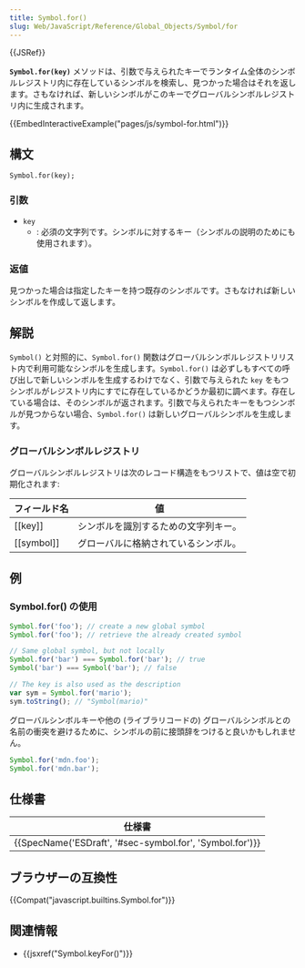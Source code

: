 ```yaml
---
title: Symbol.for()
slug: Web/JavaScript/Reference/Global_Objects/Symbol/for
---
```

{{JSRef}}

**`Symbol.for(key)`** メソッドは、引数で与えられたキーでランタイム全体のシンボルレジストリ内に存在しているシンボルを検索し、見つかった場合はそれを返します。さもなければ、新しいシンボルがこのキーでグローバルシンボルレジストリ内に生成されます。

{{EmbedInteractiveExample("pages/js/symbol-for.html")}}

## 構文

```
Symbol.for(key);
```

### 引数

- `key`
  - : 必須の文字列です。シンボルに対するキー（シンボルの説明のためにも使用されます）。

### 返値

見つかった場合は指定したキーを持つ既存のシンボルです。さもなければ新しいシンボルを作成して返します。

## 解説

`Symbol()` と対照的に、`Symbol.for()` 関数はグローバルシンボルレジストリリスト内で利用可能なシンボルを生成します。`Symbol.for()` は必ずしもすべての呼び出しで新しいシンボルを生成するわけでなく、引数で与えられた `key` をもつシンボルがレジストリ内にすでに存在しているかどうか最初に調べます。存在している場合は、そのシンボルが返されます。引数で与えられたキーをもつシンボルが見つからない場合、`Symbol.for()` は新しいグローバルシンボルを生成します。

### グローバルシンボルレジストリ

グローバルシンボルレジストリは次のレコード構造をもつリストで、値は空で初期化されます:

| フィールド名 | 値                                   |
| ------------ | ------------------------------------ |
| \[\[key]]    | シンボルを識別するための文字列キー。 |
| \[\[symbol]] | グローバルに格納されているシンボル。 |

## 例

### Symbol.for() の使用

```js
Symbol.for('foo'); // create a new global symbol
Symbol.for('foo'); // retrieve the already created symbol

// Same global symbol, but not locally
Symbol.for('bar') === Symbol.for('bar'); // true
Symbol('bar') === Symbol('bar'); // false

// The key is also used as the description
var sym = Symbol.for('mario');
sym.toString(); // "Symbol(mario)"
```

グローバルシンボルキーや他の (ライブラリコードの) グローバルシンボルとの名前の衝突を避けるために、シンボルの前に接頭辞をつけると良いかもしれません。

```js
Symbol.for('mdn.foo');
Symbol.for('mdn.bar');
```

## 仕様書

| 仕様書                                                                       |
| ---------------------------------------------------------------------------- |
| {{SpecName('ESDraft', '#sec-symbol.for', 'Symbol.for')}} |

## ブラウザーの互換性

{{Compat("javascript.builtins.Symbol.for")}}

## 関連情報

- {{jsxref("Symbol.keyFor()")}}
